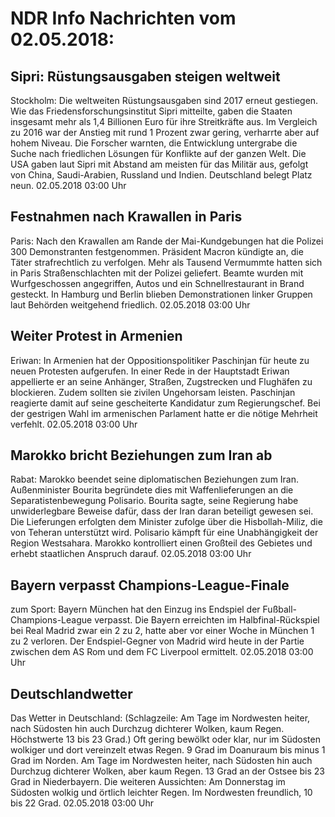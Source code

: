 # NDR Info Nachrichten vom 02.05.2018:


## Sipri: Rüstungsausgaben steigen weltweit
Stockholm: Die weltweiten Rüstungsausgaben sind 2017 erneut gestiegen. Wie das Friedensforschungsinstitut Sipri mitteilte, gaben die Staaten insgesamt mehr als 1,4 Billionen Euro für ihre Streitkräfte aus. Im Vergleich zu 2016 war der Anstieg mit rund 1 Prozent zwar gering, verharrte aber auf hohem Niveau. Die Forscher warnten, die Entwicklung untergrabe die Suche nach friedlichen Lösungen für Konflikte auf der ganzen Welt. Die USA gaben laut Sipri mit Abstand am meisten für das Militär aus, gefolgt von China, Saudi-Arabien, Russland und Indien. Deutschland belegt Platz neun. 02.05.2018 03:00 Uhr 

## Festnahmen nach Krawallen in Paris
Paris: Nach den Krawallen am Rande der Mai-Kundgebungen hat die Polizei 300 Demonstranten festgenommen. Präsident Macron kündigte an, die Täter strafrechtlich zu verfolgen. Mehr als Tausend Vermummte hatten sich in Paris Straßenschlachten mit der Polizei geliefert. Beamte wurden mit Wurfgeschossen angegriffen, Autos und ein Schnellrestaurant in Brand gesteckt. In Hamburg und Berlin blieben Demonstrationen linker Gruppen laut Behörden weitgehend friedlich. 02.05.2018 03:00 Uhr 

## Weiter Protest in Armenien
Eriwan: In Armenien hat der Oppositionspolitiker Paschinjan für heute zu neuen Protesten aufgerufen. In einer Rede in der Hauptstadt Eriwan appellierte er an seine Anhänger, Straßen, Zugstrecken und Flughäfen zu blockieren. Zudem sollten sie zivilen Ungehorsam leisten. Paschinjan reagierte damit auf seine gescheiterte Kandidatur zum Regierungschef. Bei der gestrigen Wahl im armenischen Parlament hatte er die nötige Mehrheit verfehlt. 02.05.2018 03:00 Uhr 

## Marokko bricht Beziehungen zum Iran ab
Rabat: 			Marokko beendet seine diplomatischen Beziehungen zum Iran. Außenminister Bourita begründete dies mit Waffenlieferungen an die Separatistenbewegung Polisario. Bourita sagte, seine Regierung habe unwiderlegbare Beweise dafür, dass der Iran daran beteiligt gewesen sei. Die Lieferungen erfolgten dem Minister zufolge über die Hisbollah-Miliz, die von Teheran unterstützt wird. Polisario kämpft für eine Unabhängigkeit der Region Westsahara. Marokko kontrolliert einen Großteil des Gebietes und erhebt staatlichen Anspruch darauf. 02.05.2018 03:00 Uhr 

## Bayern verpasst Champions-League-Finale
zum Sport: Bayern München hat den Einzug ins Endspiel der Fußball-Champions-League verpasst. Die Bayern erreichten im Halbfinal-Rückspiel bei Real Madrid zwar ein 2 zu 2, hatte aber vor einer Woche in München 1 zu 2 verloren. Der Endspiel-Gegner von Madrid wird heute in der Partie zwischen dem AS Rom und dem FC Liverpool ermittelt. 02.05.2018 03:00 Uhr 

## Deutschlandwetter
Das Wetter in Deutschland:
(Schlagzeile: Am Tage im Nordwesten heiter, nach Südosten hin auch Durchzug dichterer Wolken, kaum Regen. Höchstwerte 13 bis 23 Grad.) Oft gering bewölkt oder klar, nur im Südosten wolkiger und dort vereinzelt etwas Regen. 9 Grad im Doanuraum bis minus 1 Grad im Norden. Am Tage im Nordwesten heiter, nach Südosten hin auch Durchzug dichterer Wolken, aber kaum Regen. 13 Grad an der Ostsee bis 23 Grad in Niederbayern. Die weiteren Aussichten: Am Donnerstag im Südosten wolkig und örtlich leichter Regen. Im Nordwesten freundlich, 10 bis 22 Grad. 02.05.2018 03:00 Uhr 

